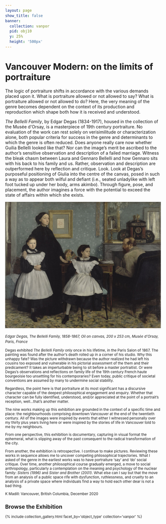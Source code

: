 ```yaml
---
layout: page
show_title: false
banner:
  collection: vanpor
  pid: obj10
  y: 25%
  height: '500px'
---
```


# Vancouver Modern: on the limits of portraiture #

The logic of portraiture shifts in accordance with the various demands placed upon it. What is portraiture allowed or not allowed to say? What is portraiture allowed or not allowed to do? Here, the very meaning of the genre becomes dependent on the context of its production and reproduction which shape both how it is received and understood. 

*The Bellelli Family*, by Edgar Degas (1834-1917), housed in the collection of the Musée d'Orsay, is a masterpiece of 19th century portraiture. No evaluation of the work can rest solely on verisimilitude or characterization alone, both popular criteria for success in the genre and determinants to which the genre is often reduced. Does anyone really care now whether Guilia Bellelli looked like that? Nor can the image’s merit be ascribed to the author’s sensitive observation and description of a failed marriage. Witness the bleak chasm between Laura and Gennaro Bellelli and how Gennaro sits with his back to his family and us. Rather, observation and description are outperformed here by reflection and critique. Look. Look at Degas’s purposeful positioning of Giulia into the centre of the canvas, posed in such a way as to appear both wilful and defiant (i.e., seated unladylike with left foot tucked up under her body, arms akimbo). Through figure, pose, and placement, the author imagines a force with the potential to exceed the state of affairs within which she exists.

<img src="img/SupportImages/BellelliFamily.png" width="512" height="409.5" alt="Edgar Degas, The Bellelli Family, 1858-1867, Oil on canvas, 200 x 253 cm, Musée d'Orsay, Paris, France"/> 

<font> <small> *Edgar Degas, The Bellelli Family, 1858-1867, Oil on canvas, 200 x 253 cm, Musée d'Orsay, Paris, France*

Degas exhibited *The Bellelli Family* only once in his lifetime, in the Paris Salon of 1867. The painting was found after the author’s death rolled up in a corner of his studio. Why this unhappy fate? Was the picture withdrawn because the author realized he had left his cousins too exposed and vulnerable in his pictorial assessment of the them and their predicament? It takes an imperturbable being to sit before a master portraitist. Or were Degas’s observations and reflections on family life of the 19th century French haute bourgeoisie too unsettling for his contemporaries? Even today, public critique of societal conventions are assumed by many to undermine social stability.

Regardless, the point here is that portraiture at its most significant has a discursive character capable of the deepest philosophical engagement and enquiry. Whether that character can be fully identified, understood, and/or appreciated at the point of a portrait’s reception, well…that’s another matter.

The nine works making up this exhibition are grounded in the context of a specific time and place: the neighbourhoods comprising downtown Vancouver at the end of the twentieth century. 
All of the images were inspired by events that either I witnessed personally over my thirty plus years living here or were inspired by the stories of life in Vancouver told to me by my neighbours. 

From one perspective, this exhibition is documentary, capturing in visual format the ephemeral, what is slipping away of the past consequent to the radical transformation of the city. 

From another, the exhibition is retrospective. I continue to make pictures. Reviewing these works in sequence allows me to uncover competing philosophical trajectories. What I asked of the genre in the earliest works was to have portraiture ‘say’ and ‘do’ social critique. Over time, another philosophical course gradually emerged, a move to social anthropology, particularly a contemplation on the meaning and psychology of the nuclear family: *Sisters (1996)* and *Sister and Brother (2001)*. What else can I say but that the move from an analysis of a public space rife with dysfunction, ruthlessness, and cruelty to an analysis of a private space where individuals find a way to hold each other dear is not a bad thing.

K Madill: Vancouver, British Columbia, December 2020

## Browse the Exhibition

{% include collection_gallery.html facet_by='object_type' collection='vanpor' %}
